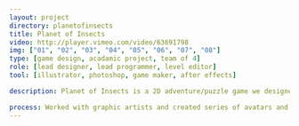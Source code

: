 ```yaml
---
layout: project
directory: planetofinsects
title: Planet of Insects
video: http://player.vimeo.com/video/63691798
img: ["01", "02", "03", "04", "05", "06", "07", "08"]
type: [game design, acadamic project, team of 4]
role: [lead designer, lead programmer, level editor]
tool: [illustrator, photoshop, game maker, after effects]

description: Planet of Insects is a 2D adventure/puzzle game we designed for an advance game design course at SFU. We were given about 3 months to develop a complete, playable game as our final project. The game was created by Game Maker and all the game mechanics are all fully functioning as we originally proposed. The game features one core game mechanic and multiple secondary game mechanics. There are 3 different territories and 9 maps in this game. The game also includes a final stage where you have to defeat the boss in order to complete the game.

process: Worked with graphic artists and created series of avatars and sprites. Coded and created a playable game executable using Game Maker. Embedded an original AI system using a combination of different programming languages such as C++, C and Java in Game Maker. Gained knowledge and experience in game design.
---
```

